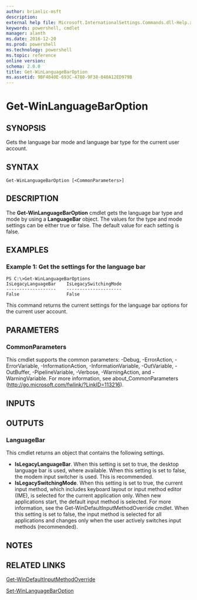 ```yaml
---
author: brianlic-msft
description: 
external help file: Microsoft.InternationalSettings.Commands.dll-Help.xml
keywords: powershell, cmdlet
manager: alanth
ms.date: 2016-12-20
ms.prod: powershell
ms.technology: powershell
ms.topic: reference
online version: 
schema: 2.0.0
title: Get-WinLanguageBarOption
ms.assetid: 9BF4040E-693C-4780-9F38-040A12ED979B
---
```


# Get-WinLanguageBarOption

## SYNOPSIS
Gets the language bar mode and language bar type for the current user account.

## SYNTAX

```
Get-WinLanguageBarOption [<CommonParameters>]
```

## DESCRIPTION
The **Get-WinLanguageBarOption** cmdlet gets the language bar type and mode by using a **LanguageBar** object.
The values for the type and mode settings can be either true or false.
The default value for each setting is false.

## EXAMPLES

### Example 1: Get the settings for the language bar
```
PS C:\>Get-WinLanguageBarOptions
IsLegacyLanguageBar    IsLegacySwitchingMode
-------------------    ---------------------
False                  False
```

This command returns the current settings for the language bar options for the current user account.

## PARAMETERS

### CommonParameters
This cmdlet supports the common parameters: -Debug, -ErrorAction, -ErrorVariable, -InformationAction, -InformationVariable, -OutVariable, -OutBuffer, -PipelineVariable, -Verbose, -WarningAction, and -WarningVariable. For more information, see about_CommonParameters (http://go.microsoft.com/fwlink/?LinkID=113216).

## INPUTS

## OUTPUTS

### LanguageBar
This cmdlet returns an object that contains the following settings. 

- **IsLegacyLanguageBar**.
When this setting is set to true, the desktop language bar is used, where available.
When this setting is set to false, the modem input switcher is used.
This is recommended. 
- **IsLegacySwitchingMode**.
When this setting is set to true, the current input method, which includes keyboard layout or input method editor (IME), is selected for the current application only.
When new applications start, the default input method is selected.
For more information, see the Get-WinDefaultInputMethodOverride cmdlet.
When this setting is set to false, the input method is selected for all applications and changes only when the user actively switches input methods (recommended).

## NOTES

## RELATED LINKS

[Get-WinDefaultInputMethodOverride](./Get-WinDefaultInputMethodOverride.md)

[Set-WinLanguageBarOption](./Set-WinLanguageBarOption.md)

